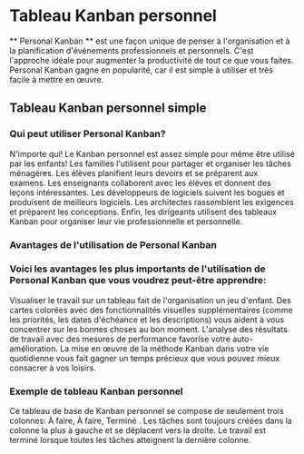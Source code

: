 # Tableau Kanban personnel

** Personal Kanban ** est une façon unique de penser à l'organisation et à la planification d'événements professionnels et personnels. C'est l'approche idéale pour augmenter la productivité de tout ce que vous faites. Personal Kanban gagne en popularité, car il est simple à utiliser et très facile à mettre en œuvre.

## Tableau Kanban personnel simple
### Qui peut utiliser Personal Kanban?


N'importe qui! Le Kanban personnel est assez simple pour même être utilisé par les enfants! Les familles l'utilisent pour partager et organiser les tâches ménagères. Les élèves planifient leurs devoirs et se préparent aux examens. Les enseignants collaborent avec les élèves et donnent des leçons intéressantes. Les développeurs de logiciels suivent les bogues et produisent de meilleurs logiciels. Les architectes rassemblent les exigences et préparent les conceptions. Enfin, les dirigeants utilisent des tableaux Kanban pour organiser leur vie professionnelle et personnelle.

### Avantages de l'utilisation de Personal Kanban
### Voici les avantages les plus importants de l'utilisation de Personal Kanban que vous voudrez peut-être apprendre:

Visualiser le travail sur un tableau fait de l'organisation un jeu d'enfant.
Des cartes colorées avec des fonctionnalités visuelles supplémentaires (comme les priorités, les dates d'échéance et les descriptions) vous aident à vous concentrer sur les bonnes choses au bon moment.
L'analyse des résultats de travail avec des mesures de performance favorise votre auto-amélioration.
La mise en œuvre de la méthode Kanban dans votre vie quotidienne vous fait gagner un temps précieux que vous pouvez mieux consacrer à vos loisirs.

### Exemple de tableau Kanban personnel
Ce tableau de base de Kanban personnel se compose de seulement trois colonnes: À faire, À faire, Terminé . Les tâches sont toujours créées dans la colonne la plus à gauche et se déplacent vers la droite. Le travail est terminé lorsque toutes les tâches atteignent la dernière colonne.
